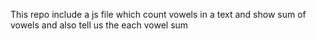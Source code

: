 This repo include a js file which count vowels in a text and show sum of vowels and also tell us the each vowel sum